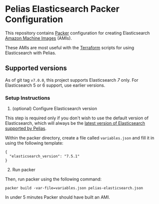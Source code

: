 # Pelias Elasticsearch Packer Configuration

This repository contains [Packer](https://packer.io/) configuration for creating Elasticsearch [Amazon Machine Images](https://docs.aws.amazon.com/AWSEC2/latest/UserGuide/AMIs.html) (AMIs).

These AMIs are most useful with the [Terraform](https://github.com/pelias/terraform-elasticsearch) scripts for using Elasticsearch with Pelias.

## Supported versions

As of git tag `v7.0.0`, this project supports Elasticsearch *7* only. For Elasticsearch 5 or 6 support, use earlier versions.

### Setup Instructions


1. (optional) Configure Elasticsearch version

This step is required only if you don't wish to use the default version of Elasticsearch, which will always be the [latest version of Elasticsearch supported by Pelias](https://github.com/pelias/documentation/blob/master/requirements.md).

Within the packer directory, create a file called `variables.json` and fill it in using the following template:

```
{
  "elasticsearch_version": "7.5.1"
}
```


2. Run packer

Then, run packer using the following command:
```
packer build -var-file=variables.json pelias-elasticsearch.json
```

In under 5 minutes Packer should have built an AMI.
